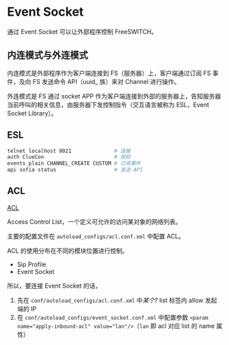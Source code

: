 # Event Socket

通过 Event Socket 可以让外部程序控制 FreeSWITCH。

## 内连模式与外连模式

内连模式是外部程序作为客户端连接到 FS（服务器）上，客户端通过订阅 FS 事件，及向 FS 发送命令 API（uuid_ 族）来对 Channel 进行操作。

外连模式是 FS 通过 socket APP 作为客户端连接到外部的服务器上，告知服务器当前呼叫的相关信息，由服务器下发控制指令（交互语言被称为 ESL，Event Socket Library）。

## ESL

```sh
telnet localhost 8021              # 连接
auth ClueCon                       # 授权
events plain CHANNEL_CREATE CUSTOM # 订阅事件
api sofia status                   # 发送 API
```

## ACL

[ACL](https://freeswitch.org/confluence/pages/viewpage.action?pageId=3965687)

Access Control List，一个定义可允许的访问某对象的网络列表。

主要的配置文件在 `autoload_configs/acl.conf.xml` 中配置 ACL。

ACL 的使用分布在不同的模块位置进行控制。

- Sip Profile
- Event Socket

所以，要连接 Event Socket 的话，
1. 先在 `conf/autoload_configs/acl.conf.xml` 中*某个?* list 标签内 allow 发起端的 IP
2. 在 `conf/autoload_configs/event_socket.conf.xml` 中配置参数 `<param name="apply-inbound-acl" value="lan"/>`（`lan` 即 acl 对应 list 的 name 属性）
